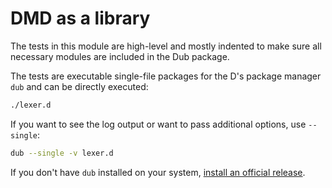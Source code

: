 DMD as a library
================

The tests in this module are high-level and mostly indented to make sure all
necessary modules are included in the Dub package.

The tests are executable single-file packages for the D's package manager `dub`
and can be directly executed:

```bash
./lexer.d
```

If you want to see the log output or want to pass additional options, use `--single`:

```bash
dub --single -v lexer.d
```

If you don't have `dub` installed on your system,
[install an official release](https://dlang.org/download.html).
